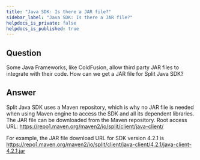 ```yaml
---
title: "Java SDK: Is there a JAR file?"
sidebar_label: "Java SDK: Is there a JAR file?"
helpdocs_is_private: false
helpdocs_is_published: true
---
```


<p>
  <button hidden style={{borderRadius:'8px', border:'1px', fontFamily:'Courier New', fontWeight:'800', textAlign:'left'}}> help.split.io link: https://help.split.io/hc/en-us/articles/360032253871-Is-there-a-JAR-file-for-Split-Java-SDK </button>
</p>

## Question

Some Java Frameworks, like ColdFusion, allow third party JAR files to integrate with their code. How can we get a JAR file for Split Java SDK?

## Answer

Split Java SDK uses a Maven repository, which is why no JAR file is needed when using Maven engine to access the SDK and all its dependent libraries.
The JAR file can be downloaded from the Maven repository. Root access URL:
https://repo1.maven.org/maven2/io/split/client/java-client/

For example, the JAR file download URL for SDK version 4.2.1 is
https://repo1.maven.org/maven2/io/split/client/java-client/4.2.1/java-client-4.2.1.jar